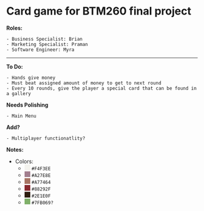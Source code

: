 # Card game for BTM260 final project

**Roles:**

    - Business Specialist: Brian
    - Marketing Specialist: Praman
    - Software Engineer: Myra

---

**To Do:**

    - Hands give money
    - Must beat assigned amount of money to get to next round
    - Every 10 rounds, give the player a special card that can be found in a gallery

**Needs Polishing**

    - Main Menu

**Add?**

    - Multiplayer functionatlity?

**Notes:**

- Colors:
    - <span style="display:inline-block;width:15px;height:15px;background-color:#F4F3EE;"></span> `#F4F3EE`
    - <span style="display:inline-block;width:15px;height:15px;background-color:#A27E8E;"></span> `#A27E8E`
    - <span style="display:inline-block;width:15px;height:15px;background-color:#A77464;"></span> `#A77464`
    - <span style="display:inline-block;width:15px;height:15px;background-color:#88292F;"></span> `#88292F`
    - <span style="display:inline-block;width:15px;height:15px;background-color:#2E1E0F;"></span> `#2E1E0F`
    - <span style="display:inline-block;width:15px;height:15px;background-color:#7FB069;"></span> `#7FB069?`